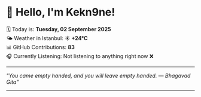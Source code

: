 # 👋 Hello, I'm Kekn9ne!

🗓️ Today is: **Tuesday, 02 September 2025**  
🌤️ Weather in Istanbul: **☀️   +24°C**  
📊 GitHub Contributions: **83**  
🎧 Currently Listening: Not listening to anything right now ❌

---

_"You came empty handed, and you will leave empty handed. — *Bhagavad Gita*"_

---
